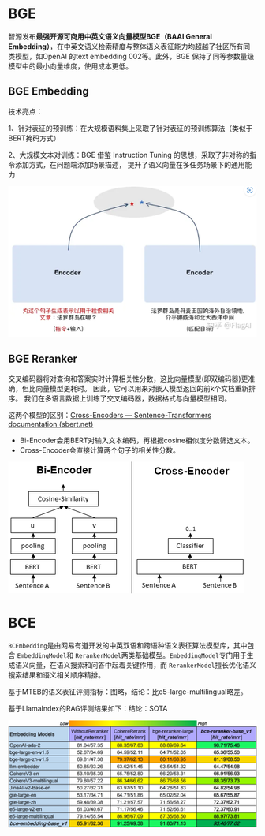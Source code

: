 # BGE

智源发布**最强开源可商用中英文语义向量模型BGE（BAAI General Embedding）**，在中英文语义检索精度与整体语义表征能力均超越了社区所有同类模型，如OpenAI 的text embedding 002等。此外，BGE 保持了同等参数量级模型中的最小向量维度，使用成本更低。



## BGE Embedding

技术亮点：

1、针对表征的预训练：在大规模语料集上采取了针对表征的预训练算法（类似于BERT掩码方式）

2、大规模文本对训练：BGE 借鉴 Instruction Tuning 的思想，采取了非对称的指令添加方式，在问题端添加场景描述， 提升了语义向量在多任务场景下的通用能力

![image-20240123130939141](images/image-20240123130939141.png)



## BGE Reranker

交叉编码器将对查询和答案实时计算相关性分数，这比向量模型(即双编码器)更准确，但比向量模型更耗时。 因此，它可以用来对嵌入模型返回的前k个文档重新排序。 我们在多语言数据上训练了交叉编码器，数据格式与向量模型相同。 

这两个模型的区别：[Cross-Encoders — Sentence-Transformers documentation (sbert.net)](https://www.sbert.net/examples/applications/cross-encoder/README.html)

* Bi-Encoder会用BERT对输入文本编码，再根据cosine相似度分数筛选文本。
* Cross-Encoder会直接计算两个句子的相关性分数。

![BiEncoder](images/Bi_vs_Cross-Encoder.png)



# BCE

`BCEmbedding`是由网易有道开发的中英双语和跨语种语义表征算法模型库，其中包含 `EmbeddingModel`和 `RerankerModel`两类基础模型。`EmbeddingModel`专门用于生成语义向量，在语义搜索和问答中起着关键作用，而 `RerankerModel`擅长优化语义搜索结果和语义相关顺序精排。

基于MTEB的语义表征评测指标：图略，结论：比e5-large-multilingual略差。

基于LlamaIndex的RAG评测结果如下：结论：SOTA

![img](images/rag_eval_multiple_domains_summary.jpg)



